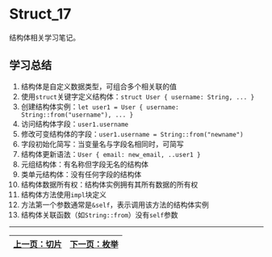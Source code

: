 # Struct_17

结构体相关学习笔记。

## 学习总结

1. 结构体是自定义数据类型，可组合多个相关联的值
2. 使用`struct`关键字定义结构体：`struct User { username: String, ... }`
3. 创建结构体实例：`let user1 = User { username: String::from("username"), ... }`
4. 访问结构体字段：`user1.username`
5. 修改可变结构体的字段：`user1.username = String::from("newname")`
6. 字段初始化简写：当变量名与字段名相同时，可简写
7. 结构体更新语法：`User { email: new_email, ..user1 }`
8. 元组结构体：有名称但字段无名的结构体
9. 类单元结构体：没有任何字段的结构体
10. 结构体数据所有权：结构体实例拥有其所有数据的所有权
11. 结构体方法使用`impl`块定义
12. 方法第一个参数通常是`&self`，表示调用该方法的结构体实例
13. 结构体关联函数（如`String::from`）没有`self`参数 

---

| [上一页：切片](../16_slice/16_slice.md) | [下一页：枚举](../18_enum/18_enum.md) |
|------------------------|------------------------| 